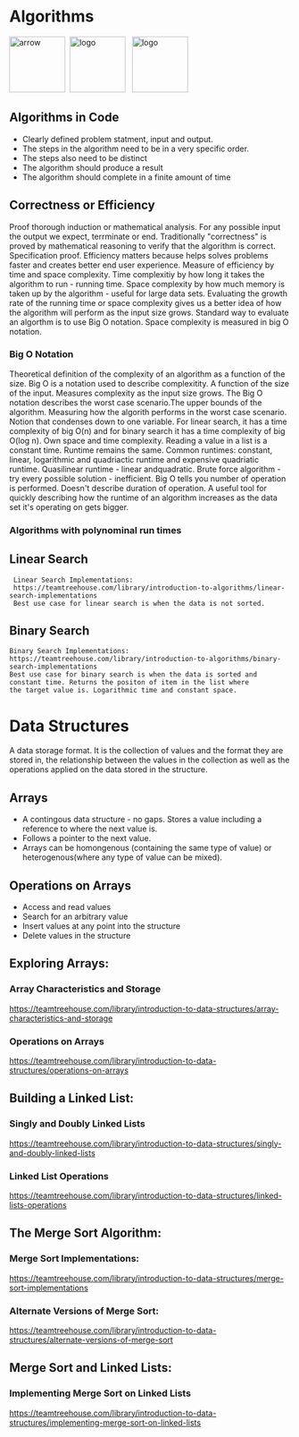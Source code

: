 # Algorithms

<img width="100" alt="arrow" src="https://user-images.githubusercontent.com/19231569/213458967-d77d1ede-cbb8-4cda-8d58-7ac2a1c70503.png"> &nbsp;<img width="100" alt="logo" src="https://user-images.githubusercontent.com/111147520/224722633-4514c7d6-b10e-41d0-8942-80147bdb88ff.png"> &nbsp;
<img width="100" alt="logo" src="https://user-images.githubusercontent.com/111147520/224819343-82ceb3c6-609e-48f7-9fec-d165a924545f.png">

## Algorithms in Code

* Clearly defined problem statment, input and output.
* The steps in the algorithm need to be in a very specific order.
* The steps also need to be distinct
* The algorithm should produce a result
* The algorithm should complete in a finite amount of time


## Correctness or Efficiency

Proof thorough induction or mathematical analysis. For any possible input the output we expect, terrminate or end. 
Traditionally "correctness" is proved by mathematical reasoning to verify that the algorithm is correct. Specification proof.
Efficiency matters because helps solves problems faster and creates better end user experience. Measure of efficiency by
time and space complexity. Time complexitiy by how long it takes the algorithm to run - running time. Space complexity by how 
much memory is taken up by the algorithm - useful for large data sets. Evaluating the growth rate of the running time or space 
complexity gives us a better idea of how the algorithm will perform as the input size grows. Standard way to evaluate
an algorthm is to use Big O notation. Space complexity is measured in big O notation.

### Big O Notation
Theoretical definition of the complexity of an algorithm as a function of the size. Big O is a notation used
to describe complexitity. A function of the size of the input. Measures complexity as the input size grows.
The Big O notation describes the worst case scenario.The upper bounds of the algorithm. Measuring how the algorith performs 
in the worst case scenario. Notion that condenses down to one variable. For linear search, it has a time complexity of big 
O(n) and for binary search it has a time complexity of big O(log n). Own space and time complexity. Reading a value in
a list is a constant time. Runtime remains the same. Common runtimes: constant, linear, logarithmic and quadriactic runtime 
and expensive quadriatic runtime. Quasilinear runtime - linear andquadratic. Brute force algorithm - try every 
possible solution - inefficient. Big O tells you number of operation is performed. Doesn't describe duration of operation.
A useful tool for quickly describing how the runtime of an algorithm increases as the data set it's operating on gets bigger.

### Algorithms with polynominal run times




## Linear Search
```
 Linear Search Implementations:
 https://teamtreehouse.com/library/introduction-to-algorithms/linear-search-implementations
 Best use case for linear search is when the data is not sorted.

```

## Binary Search
```
Binary Search Implementations:
https://teamtreehouse.com/library/introduction-to-algorithms/binary-search-implementations
Best use case for binary search is when the data is sorted and constant time. Returns the positon of item in the list where
the target value is. Logarithmic time and constant space. 

```

# Data Structures

A data storage format. It is the collection of values and the format they are stored in, the relationship
between the values in the collection as well as the operations applied on the data stored in the structure.


## Arrays
* A contingous data structure  - no gaps. Stores a value including a reference to where the next value is.
* Follows a pointer to the next value.
* Arrays can be homongenous (containing the same type of value) or heterogenous(where any type of value can be mixed).

## Operations on Arrays
* Access and read values
* Search for an arbitrary value
* Insert values at any point into the structure
* Delete values in the structure

## Exploring Arrays:

### Array Characteristics and Storage
https://teamtreehouse.com/library/introduction-to-data-structures/array-characteristics-and-storage

### Operations on Arrays
https://teamtreehouse.com/library/introduction-to-data-structures/operations-on-arrays

## Building a Linked List:

### Singly and Doubly Linked Lists
https://teamtreehouse.com/library/introduction-to-data-structures/singly-and-doubly-linked-lists

### Linked List Operations
https://teamtreehouse.com/library/introduction-to-data-structures/linked-lists-operations


## The Merge Sort Algorithm:

### Merge Sort Implementations:
https://teamtreehouse.com/library/introduction-to-data-structures/merge-sort-implementations

### Alternate Versions of Merge Sort: 
https://teamtreehouse.com/library/introduction-to-data-structures/alternate-versions-of-merge-sort

## Merge Sort and Linked Lists:

### Implementing Merge Sort on Linked Lists
https://teamtreehouse.com/library/introduction-to-data-structures/implementing-merge-sort-on-linked-lists